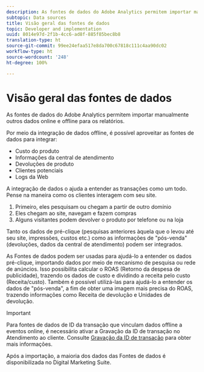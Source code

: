```yaml
---
description: As fontes de dados do Adobe Analytics permitem importar manualmente outros dados online e offline para os relatórios.
subtopic: Data sources
title: Visão geral das fontes de dados
topic: Developer and implementation
uuid: 8014e97d-2f1b-4cc6-ad8f-885f85bec8b8
translation-type: ht
source-git-commit: 99ee24efaa517e8da700c67818c111c4aa90dc02
workflow-type: ht
source-wordcount: '248'
ht-degree: 100%

---
```



# Visão geral das fontes de dados

As fontes de dados do Adobe Analytics permitem importar manualmente outros dados online e offline para os relatórios.

Por meio da integração de dados offline, é possível aproveitar as fontes de dados para integrar:

* Custo do produto
* Informações da central de atendimento
* Devoluções de produto
* Clientes potenciais
* Logs da Web

A integração de dados o ajuda a entender as transações como um todo. Pense na maneira como os clientes interagem com seu site.

1. Primeiro, eles pesquisam ou chegam a partir de outro domínio
1. Eles chegam ao site, navegam e fazem compras
1. Alguns visitantes podem devolver o produto por telefone ou na loja

Tanto os dados de pré-clique (pesquisas anteriores àquela que o levou até seu site, impressões, custos etc.) como as informações de &quot;pós-venda&quot; (devoluções, dados da central de atendimento) podem ser integrados.

As Fontes de dados podem ser usadas para ajudá-lo a entender os dados pré-clique, importando dados por meio de mecanismo de pesquisa ou rede de anúncios. Isso possibilita calcular o ROAS (Retorno da despesa de publicidade), trazendo os dados de custo e dividindo a receita pelo custo (Receita/custo). Também é possível utilizá-las para ajudá-lo a entender os dados de &quot;pós-venda&quot;, a fim de obter uma imagem mais precisa do ROAS, trazendo informações como Receita de devolução e Unidades de devolução.

>[!IMPORTANT]
>
>Para fontes de dados de ID da transação que vinculam dados offline a eventos online, é necessário ativar a Gravação da ID de transação no Atendimento ao cliente. Consulte [Gravação da ID de transação](/help/import/c-data-sources/datasrc-integrating-offline-data.md#section_30D6D47AEC0F4A36B87EBFE4C858F20C) para obter mais informações.

Após a importação, a maioria dos dados das Fontes de dados é disponibilizada no Digital Marketing Suite.
